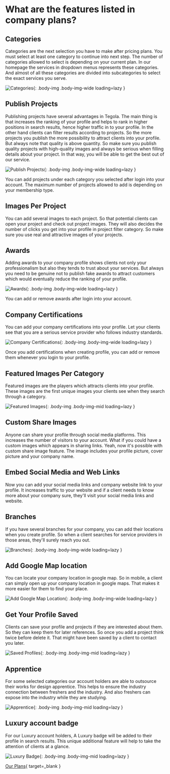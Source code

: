 # What are the features listed in company plans?

## Categories

Categories are the next selection you have to make after pricing plans. You must select at least one category to continue into next step. The number of categories allowed to select is depending on your current plan. In our homepage the services in dropdown menus represents these categories. And almost of all these categories are divided into subcategories to select the exact services you serve.

![Categories](/images/features-1.png){: .body-img .body-img-wide loading=lazy }

## Publish Projects

Publishing projects have several advantages in Tegola. The main thing is that increases the ranking of your profile and helps to rank in higher positions in search results, hence higher traffic in to your profile. In the other hand clients can filter results according to projects. So the more projects you publish the more possibility to attract clients into your profile. But always note that quality is above quantity. So make sure you publish quality projects with high-quality images and always be serious when filling details about your project. In that way, you will be able to get the best out of our service.

![Publish Projects](/images/features-2.png){: .body-img .body-img-wide loading=lazy }

You can add projects under each category you selected after login into your account. The maximum number of projects allowed to add is depending on your membership type.

## Images Per Project

You can add several images to each project. So that potential clients can open your project and check out project images. They will also decides the number of clicks you get into your profile in project filter category. So make sure you use real and attractive images of your projects.

## Awards

Adding awards to your company profile shows clients not only your professionalism but also they tends to trust about your services. But always you need to be genuine not to publish fake awards to attract customers which would eventually reduce the ranking of your profile.

![Awards](/images/features-3.png){: .body-img .body-img-wide loading=lazy }

You can add or remove awards after login into your account.

## Company Certifications

You can add your company certifications into your profile. Let your clients see that you are a serious service provider who follows industry standards.

![Company Certifications](/images/features-4.png){: .body-img .body-img-wide loading=lazy }

Once you add certifications when creating profile, you can add or remove them whenever you login to your profile.

## Featured Images Per Category

Featured images are the players which attracts clients into your profile. These images are the first unique images your clients see when they search through a category.

![Featured Images](/images/features-5.png){: .body-img .body-img-mid loading=lazy }

## Custom Share Images

Anyone can share your profile through social media platforms. This increases the number of visitors to your account. What if you could have a custom images which appears in sharing links. Yeah, now it's possible with custom share image feature. The image includes your profile picture, cover picture and your company name.

## Embed Social Media and Web Links

Now you can add your social media links and company website link to your profile. It increases traffic to your website and if a client needs to know more about your company sure, they'll visit your social media links and website.

## Branches

If you have several branches for your company, you can add their locations when you create profile. So when a client searches for service providers in those areas, they'll surely reach you out.

![Branches](/images/features-6.png){: .body-img .body-img-wide loading=lazy }

## Add Google Map location

You can locate your company location in google map. So in mobile, a client can simply open up your company location in google maps. That makes it more easier for them to find your place.

![Add Google Map Location](/images/features-7.png){: .body-img .body-img-wide loading=lazy }

## Get Your Profile Saved

Clients can save your profile and projects if they are interested about them. So they can keep them for later references. So once you add a project think twice before delete it. That might have been saved by a client to contact you later.

![Saved Profiles](/images/features-8.png){: .body-img .body-img-mid loading=lazy }

## Apprentice

For some selected categories our account holders are able to outsource their works for design apprentice. This helps to ensure the industry connection between freshers and the industry. And also freshers can expose into the industry while they are studying.

![Apprentice](/images/features-9.png){: .body-img .body-img-mid loading=lazy }

## Luxury account badge

For our Luxury account holders, A Luxury badge will be added to their profile in search results. This unique additional feature will help to take the attention of clients at a glance.

![Luxury Badge](/images/features-10.png){: .body-img .body-img-mid loading=lazy }

[Our Plans](https://tegola.lk/company-pricing){ target=_blank }